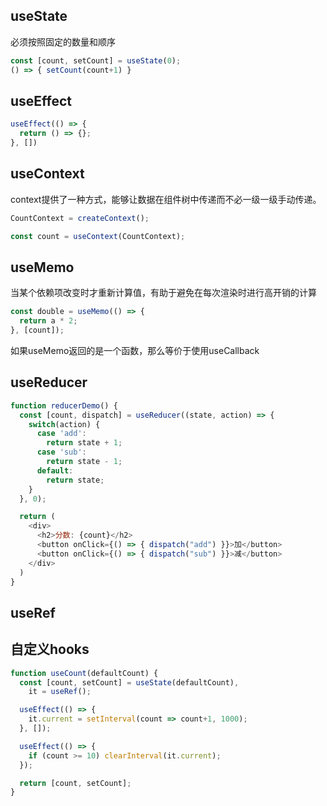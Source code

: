## useState
必须按照固定的数量和顺序
```js
const [count, setCount] = useState(0);
() => { setCount(count+1) }
```

## useEffect
```js
useEffect(() => {
  return () => {};
}, [])
```

## useContext
context提供了一种方式，能够让数据在组件树中传递而不必一级一级手动传递。
```js
CountContext = createContext();

const count = useContext(CountContext);
```

## useMemo
当某个依赖项改变时才重新计算值，有助于避免在每次渲染时进行高开销的计算
```js
const double = useMemo(() => {
  return a * 2;
}, [count]);
```

如果useMemo返回的是一个函数，那么等价于使用useCallback

## useReducer
```js
function reducerDemo() {
  const [count, dispatch] = useReducer((state, action) => {
    switch(action) {
      case 'add':
        return state + 1;
      case 'sub':
        return state - 1;
      default:
        return state;
    }
  }, 0);

  return (
    <div>
      <h2>分数: {count}</h2>
      <button onClick={() => { dispatch("add") }}>加</button>
      <button onClick={() => { dispatch("sub") }}>减</button>
    </div>
  )
}
```

## useRef

## 自定义hooks
```js
function useCount(defaultCount) {
  const [count, setCount] = useState(defaultCount),
    it = useRef();

  useEffect(() => {
    it.current = setInterval(count => count+1, 1000);
  }, []);

  useEffect(() => {
    if (count >= 10) clearInterval(it.current);
  });

  return [count, setCount];
}
```


